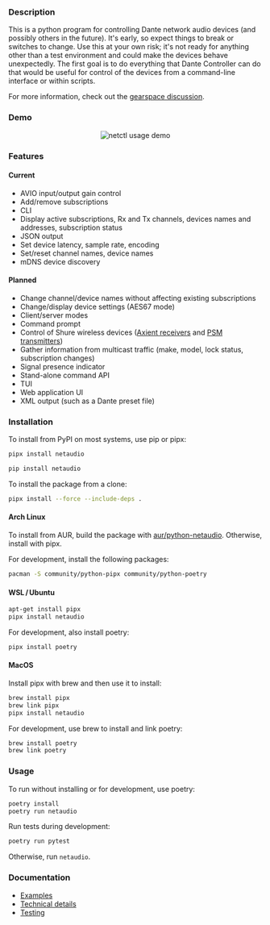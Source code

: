 
### Description

This is a python program for controlling Dante network audio devices (and
possibly others in the future).  It's early, so expect things to break or
switches to change.  Use this at your own risk; it's not ready for anything
other than a test environment and could make the devices behave unexpectedly.
The first goal is to do everything that Dante Controller can do that would be
useful for control of the devices from a command-line interface or within
scripts.

For more information, check out the [gearspace discussion](https://gearspace.com/board/music-computers/1221989-dante-routing-without-dante-controller-possible.html).

### Demo

<p align="center"><img src="https://github.com/chris-ritsen/network-audio-controller/blob/master/demo/demo.gif?raw=true" alt="netctl usage demo" title="netctl usage demo"/></p>

### Features

#### Current

- AVIO input/output gain control
- Add/remove subscriptions
- CLI
- Display active subscriptions, Rx and Tx channels, devices names and
  addresses, subscription status
- JSON output
- Set device latency, sample rate, encoding
- Set/reset channel names, device names
- mDNS device discovery

#### Planned

- Change channel/device names without affecting existing subscriptions
- Change/display device settings (AES67 mode)
- Client/server modes
- Command prompt
- Control of Shure wireless devices ([Axient
  receivers](https://pubs.shure.com/view/command-strings/AD4/en-US.pdf) and
  [PSM
  transmitters](https://pubs.shure.com/view/command-strings/PSM1000/en-US.pdf))
- Gather information from multicast traffic (make, model, lock status,
  subscription changes)
- Signal presence indicator
- Stand-alone command API
- TUI
- Web application UI
- XML output (such as a Dante preset file)

### Installation

To install from PyPI on most systems, use pip or pipx:

```bash
pipx install netaudio
```

```bash
pip install netaudio
```

To install the package from a clone:
```bash
pipx install --force --include-deps .
```

#### Arch Linux

To install from AUR, build the package with
[aur/python-netaudio](https://aur.archlinux.org/packages/python-netaudio).
Otherwise, install with pipx.

For development, install the following packages:

```bash
pacman -S community/python-pipx community/python-poetry
```

#### WSL / Ubuntu
```bash
apt-get install pipx
pipx install netaudio
```

For development, also install poetry:

```bash
pipx install poetry
```

#### MacOS

Install pipx with brew and then use it to install:

```bash
brew install pipx
brew link pipx
pipx install netaudio
```

For development, use brew to install and link poetry:

```bash
brew install poetry
brew link poetry
```

### Usage

To run without installing or for development, use poetry:

```bash
poetry install
poetry run netaudio
```

Run tests during development:

```bash
poetry run pytest
```

Otherwise, run `netaudio`.

### Documentation

- [Examples](https://github.com/chris-ritsen/network-audio-controller/wiki/Examples)
- [Technical details](https://github.com/chris-ritsen/network-audio-controller/wiki/Technical-details)
- [Testing](https://github.com/chris-ritsen/network-audio-controller/wiki/Testing)
